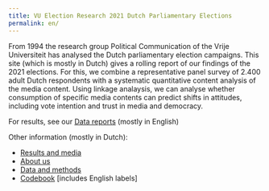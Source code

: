 ```yaml
---
title: VU Election Research 2021 Dutch Parliamentary Elections
permalink: en/
---
```


From 1994 the research group Political Communication of the Vrije Universiteit has analysed the Dutch parliamentary election campaigns.
This site (which is mostly in Dutch) gives a rolling report of our findings of the 2021 elections.
For this, we combine a representative panel survey of 2.400 adult Dutch respondents with a systematic quantitative content analysis of the media content.
Using linkage analaysis, we can analyse whether consumption of specific media contents can predict shifts in attitudes,
including vote intention and trust in media and democracy.

For results, see our [Data reports](reports/index.md) (mostly in English)

Other information (mostly in Dutch):

+ [Results and media](uitkomsten.md)
+ [About us](over.md)
+ [Data and methods](methode.md)
+ [Codebook](codebook.md) [includes English labels]
